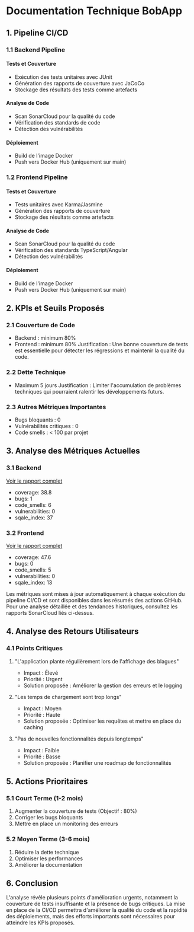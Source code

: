 # Documentation Technique BobApp

## 1. Pipeline CI/CD

### 1.1 Backend Pipeline

#### Tests et Couverture
- Exécution des tests unitaires avec JUnit
- Génération des rapports de couverture avec JaCoCo
- Stockage des résultats des tests comme artefacts

#### Analyse de Code
- Scan SonarCloud pour la qualité du code
- Vérification des standards de code
- Détection des vulnérabilités

#### Déploiement
- Build de l'image Docker
- Push vers Docker Hub (uniquement sur main)

### 1.2 Frontend Pipeline

#### Tests et Couverture
- Tests unitaires avec Karma/Jasmine
- Génération des rapports de couverture
- Stockage des résultats comme artefacts

#### Analyse de Code
- Scan SonarCloud pour la qualité du code
- Vérification des standards TypeScript/Angular
- Détection des vulnérabilités

#### Déploiement
- Build de l'image Docker
- Push vers Docker Hub (uniquement sur main)

## 2. KPIs et Seuils Proposés

### 2.1 Couverture de Code
- Backend : minimum 80%
- Frontend : minimum 80%
Justification : Une bonne couverture de tests est essentielle pour détecter les régressions et maintenir la qualité du code.

### 2.2 Dette Technique
- Maximum 5 jours
Justification : Limiter l'accumulation de problèmes techniques qui pourraient ralentir les développements futurs.

### 2.3 Autres Métriques Importantes
- Bugs bloquants : 0
- Vulnérabilités critiques : 0
- Code smells : < 100 par projet

## 3. Analyse des Métriques Actuelles

### 3.1 Backend
[Voir le rapport complet](https://sonarcloud.io/project/overview?id=moussier24_ocp10-back)
- coverage: 38.8
- bugs: 1
- code_smells: 6
- vulnerabilities: 0
- sqale_index: 37


### 3.2 Frontend
[Voir le rapport complet](https://sonarcloud.io/project/overview?id=moussier24_ocp10-front)
- coverage: 47.6
- bugs: 0
- code_smells: 5
- vulnerabilities: 0
- sqale_index: 13


Les métriques sont mises à jour automatiquement à chaque exécution du pipeline CI/CD et sont disponibles dans les résumés des actions GitHub. Pour une analyse détaillée et des tendances historiques, consultez les rapports SonarCloud liés ci-dessus.

## 4. Analyse des Retours Utilisateurs

### 4.1 Points Critiques
1. "L'application plante régulièrement lors de l'affichage des blagues"
   - Impact : Élevé
   - Priorité : Urgent
   - Solution proposée : Améliorer la gestion des erreurs et le logging

2. "Les temps de chargement sont trop longs"
   - Impact : Moyen
   - Priorité : Haute
   - Solution proposée : Optimiser les requêtes et mettre en place du caching

3. "Pas de nouvelles fonctionnalités depuis longtemps"
   - Impact : Faible
   - Priorité : Basse
   - Solution proposée : Planifier une roadmap de fonctionnalités

## 5. Actions Prioritaires

### 5.1 Court Terme (1-2 mois)
1. Augmenter la couverture de tests (Objectif : 80%)
2. Corriger les bugs bloquants
3. Mettre en place un monitoring des erreurs

### 5.2 Moyen Terme (3-6 mois)
1. Réduire la dette technique
2. Optimiser les performances
3. Améliorer la documentation

## 6. Conclusion

L'analyse révèle plusieurs points d'amélioration urgents, notamment la couverture de tests insuffisante et la présence de bugs critiques. La mise en place de la CI/CD permettra d'améliorer la qualité du code et la rapidité des déploiements, mais des efforts importants sont nécessaires pour atteindre les KPIs proposés. 